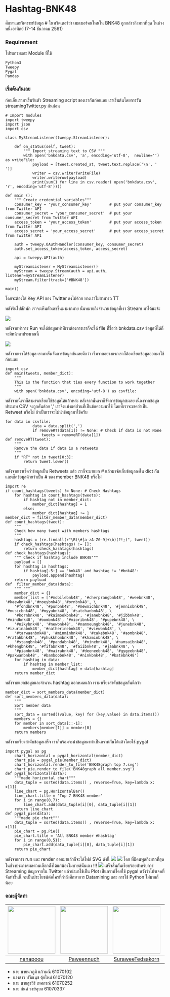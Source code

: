# Hashtag-BNK48

ศึกษาและวิเคราะห์ข้อมูล # ในทวิตเตอร์ว่า เมมเบอร์คนใหนใน BNK48 ถูกกล่าวถึงมากที่สุด ในช่วงหนึ่งอาทิตย์ (7-14 ธันวาคม 2561)


### Requirement
โปรแกรมและ Module ที่ใช้
```
Python3
Tweepy
Pygal
Pandas
```

### เริ่มต้นกันเลย

ก่อนอื่นเรามาเรื่มรันตัว Streaming script ของเรากันก่อนเลย
เราเริ่มต้นโดยการรัน streamingTwitter.py กันก่อน
```
# Import modules
import tweepy
import json
import csv

class MyStreamListener(tweepy.StreamListener):

    def on_status(self, tweet):
        """ Import streaming text to CSV """
        with open('bnkdata.csv', 'a', encoding='utf-8',  newline='') as writeFile:
            payload = [tweet.created_at, tweet.text.replace('\n', ' ')]
            writer = csv.writer(writeFile)
            writer.writerow(payload)
            print(sum(1 for line in csv.reader( open('bnkdata.csv', 'r', encoding='utf-8'))))

def main ():
    """ Create credential variables"""
    consumer_key = 'your_consumer_key'        # put your consumer_key from Twitter API
    consumer_secret = 'your_consumer_secret'  # put your consumer_secret from Twitter API
    access_token = 'your_access_token'        # put your access_token from Twitter API
    access_secret = 'your_access_secret'      # put your access_secret from Twitter API

    auth = tweepy.OAuthHandler(consumer_key, consumer_secret)
    auth.set_access_token(access_token, access_secret)

    api = tweepy.API(auth)

    myStreamListener = MyStreamListener()
    myStream = tweepy.Stream(auth = api.auth, listener=myStreamListener)
    myStream.filter(track=['#BNK48'])

main()

```
โดยจะต้องใส่ Key API ของ Twitter ลงไปด้วย ทางเราไม่สามารถ TT

หลังรันไปสักพัก เราจะเห็นตัวเลขขึ้นมามากมาย นั่นหมายถึงจำนวนข้อมูลที่เรา Stream มาได้นะจ้ะ

<img src='README/Streamtest.jpeg'>

หลังจากทำการ Run จนได้ข้อมูลเท่าทีเราต้องการเราก็จะได้ file ที่ชื่อว่า bnkdata.csv ข้อมูลที่ได้ก็จะมีหน้าตาประมาณนี้

<img src='README/Dataexample.jpeg'>

หลังจากเราได้ข้อมูล เรามาเริ่มจัดการข้อมูลกันเลยดีกว่า
เริ่มจากอย่างแรกเราก็ต้องเรียกข้อมูลออกมาใช้ก่อนเลย
```
import csv
def main(tweets, member_dict):
    """
    This is the function that ties every function to work together
    """
    with open('bnkdata.csv', encoding='utf-8') as csvfile:
```
หลังจากนี้เราก็สามารถเรียกใช้ข้อมูลได้แล้วหล่ะ หลังจากนั้นเราก็จัดการข้อมูลซะเลย
เนื่องจากข้อมูลประเภท CSV จะถูกคั่นด้วย ',' เราจึงแบ่งแค่ส่วนที่เป็นข้อความมาใช้ โดยที่เราจะเชคว่าเป็น Retweet หรือไม่ ถ้าเป็นเราจะไม่นำข้อมูลมาใช้ครับ
```
for data in csvfile:
            data = data.split(',')
            if removeRT(data[1]) != None: # Check if data is not None
                tweets = removeRT(data[1])
def removeRT(tweet):
    """
    Remove the data if data is a retweets
    """
    if "RT" not in tweet[0:3]:
        return tweet.lower()
```
หลังจากเราเช็คว่าข้อมูลเป็น Retweets แล้ว เราก็จะมาแยก # แล้วมาจัดเก็บข้อมูลลงใน dict กันและเช็คข้อมูลด้วยว่าเป็น # ของ member BNK48 หรือไม่
```
import re
if count_hashtags(tweets) != None: # Check Hashtags
    for hashtag in count_hashtags(tweets):
        if hashtag not in member_dict:
            member_dict[hashtag] = 1
        else:
            member_dict[hashtag] += 1
member_dict = filter_member_data(member_dict)
def count_hashtags(tweet):
    """
    Check how many tweet with members hashtags
    """
    hashtags = (re.findall(r"\B(\#[a-zA-Z0-9]+\b)(?!;)", tweet))
    if check_hashtags(hashtags) != []:
        return check_hashtags(hashtags)
def check_hashtags(hashtags):
    """ Check if hashtag include BNK48"""
    payload = []
    for hashtag in hashtags:
        if hashtag[-5:] == 'bnk48' and hashtag != '#bnk48':
            payload.append(hashtag)
    return payload
def  filter_member_data(data):
    """ """
    member_dict = {}
    member_list = ['#mobilebnk48', '#cherprangbnk48', '#weebnk48', '#kaewbnk48','#noeybnk48','#ornbnk48', \
    '#fondbnk48', '#punbnk48', '#mewnichbnk48', '#jennisbnk48', '#musicbnk48', '#myyubnk48', '#satchanbnk48', \
    '#kornbnk48', '#kaimookbnk48', '#janebnk48', '#jibbnk48', '#mindbnk48', '#oombnk48', '#mioribnk48', '#pupebnk48', \
    '#nikybnk48', '#newbnk48', '#namneungbnk48', '#junebnk48', '#izurinabnk48', '#natherinebnk48', '#viewbnk48', \
    '#tarwaanbnk48', '#minminbnk48', '#cakebnk48', '#aombnk48', '#ratahbnk48', '#phukkhombnk48', '#khaminbnk48', \
    '#stangbnk48', '#pandabnk48', '#ninebnk48', '#namsaibnk48', '#khengbnk48', '#fifabnk48', '#faiibnk48', '#jaabnk48', \
    '#piambnk48', '#mairabnk48', '#deeneebnk48', '#gygeebnk48', '#pakwanbnk48', '#bamboobnk48', '#ninkbnk48', '#katebnk48']
    for hashtag in data:
        if hashtag in member_list:
            member_dict[hashtag] = data[hashtag]
    return member_dict
```
หลังจากแยกข้อมูลและจำนวน hashtag ออกหมดแล้ว เรามาเรียงลำดับข้อมูลกันดีกว่า
```
member_dict = sort_members_data(member_dict)
def sort_members_data(data):
    """
    Sort member data
    """
    sort_data = sorted((value, key) for (key,value) in data.items())
    members = {}
    for member in sort_data[::-1]:
        members[member[1]] = member[0]
    return members
```
หลังจากเรียงลำดับข้อมูลเสร็จ เราก็พร้อมจะนำข้อมูลมาทำเป็นกราฟกันได้แล้วโดยใช้ pygal
```
import pygal as pg
    chart_horizontal = pygal_horizontal(member_dict)
    chart_pie = pygal_pie(member_dict)
    chart_horizontal.render_to_file('BNK48graph top 7.svg')
    chart_pie.render_to_file('BNK48graph all member.svg')
def pygal_horizontal(data):
    """made horizontal chart"""
    data_tuple = sorted(data.items() , reverse=True, key=lambda x: x[1])
    line_chart = pg.HorizontalBar()
    line_chart.title = 'Top 7 BNK48 member'
    for i in range(0,7):
        line_chart.add(data_tuple[i][0], data_tuple[i][1])
    return line_chart
def pygal_pie(data):
    """made pie chart"""
    data_tuple = sorted(data.items() , reverse=True, key=lambda x: x[1])
    pie_chart = pg.Pie()
    pie_chart.title = 'All BNK48 member #hashtag'
    for i in range(0,51):
        pie_chart.add(data_tuple[i][0], data_tuple[i][1])
    return pie_chart
```
หลังจากการ run และ render ออกมาแล้วก็จะได้ไฟล์ SVG ดังนี้
<img src="BNK48graph.svg?sanitize=true">
<img src="BNK48graph all member.svg?sanitize=true">
โดย ที่มีคนพูดถึงมากที่สุดในช่วงประกาศผลด่วนเลือกตั้งได้แก่น้องโมบายล์นั่นเอง !!!
<img src='README\mobile.jpg'>
เสร็จสิ้นกันเรียบร้อยสำหรับการ Streaming ข้อมูลจากใน Twitter แล้วนำมาใช้เป็น Plot เป็นกราฟโดยใช้ pygal
หวังว่าโปรเจคที่จัดทำขึ้นนี้ จะเป็นประโยชน์ต่อใครที่กำลังศึกษาการ Datamining และ การใช้ Python ไม่มากก็น้อย

### คณะผู้จัดทำ

|<img src="README/nanapoou.jpg" width="150px" height="150px">|<img src="README/Paweennuch.jpg" width="150px" height="150px">|<img src="README/SuraweeTedsakorn.jpg" width="150px" height="150px">|<img src="README/chastiefol.jpg" width="150px" height="150px">|
|:-----:|:-----:|:-----:|:-----:|
|[nanapoou](https://github.com/nanapoou)|[Paweennuch](https://github.com/Paweennuch)|[SuraweeTedsakorn](https://github.com/SuraweeTedsakorn)|[chastiefol](https://github.com/chastiefol)|

- นาย นายนวภูมิ แก้วมณี 61070102
- นางสาว ปวีณนุช ตุ้ยใหม่ 61070120
- นาย นายสุรวีร์ เทศกรณ์ 61070252
- นาย กันต์ วงษ์อุบล 61070337
